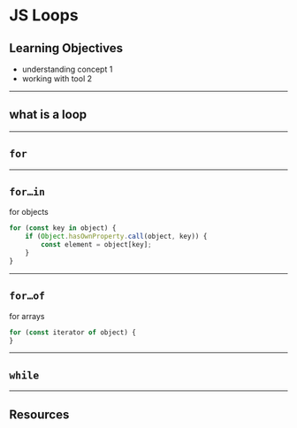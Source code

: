 # JS Loops

## Learning Objectives

- understanding concept 1
- working with tool 2

---

## what is a loop

---

## `for`

---

## `for…in`

for objects

```js
for (const key in object) {
	if (Object.hasOwnProperty.call(object, key)) {
		const element = object[key];
	}
}
```

---

## `for…of`

for arrays

```js
for (const iterator of object) {
}
```

---

## `while`

---

## Resources
